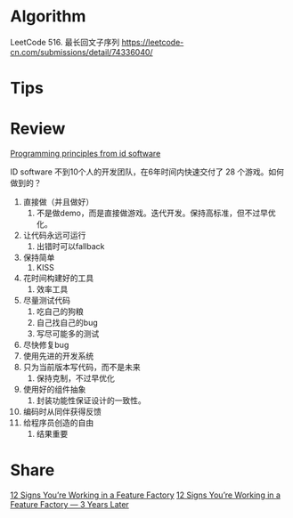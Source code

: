 # Algorithm

LeetCode 516. 最长回文子序列
https://leetcode-cn.com/submissions/detail/74336040/

# Tips



# Review
[Programming principles from id software](https://blog.usejournal.com/programming-principles-from-id-software-bed83e762210)

ID software 不到10个人的开发团队，在6年时间内快速交付了 28 个游戏。如何做到的？

1. 直接做（并且做好）
    1. 不是做demo，而是直接做游戏。迭代开发。保持高标准，但不过早优化。
2. 让代码永远可运行
    1. 出错时可以fallback
3. 保持简单
    1. KISS
4. 花时间构建好的工具
    1. 效率工具
5. 尽量测试代码
    1. 吃自己的狗粮
    2. 自己找自己的bug
    3. 写尽可能多的测试
6. 尽快修复bug
7. 使用先进的开发系统
8. 只为当前版本写代码，而不是未来
    1. 保持克制，不过早优化
9. 使用好的组件抽象
    1. 封装功能性保证设计的一致性。
10. 编码时从同伴获得反馈
11. 给程序员创造的自由
    1. 结果重要

# Share

[12 Signs You’re Working in a Feature Factory](https://cutle.fish/blog/12-signs-youre-working-in-a-feature-factory)
[12 Signs You’re Working in a Feature Factory — 3 Years Later](https://amplitude.com/blog/12-signs-youre-working-in-a-feature-factory-3-years-later)

